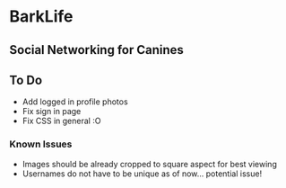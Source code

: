 # BarkLife
## Social Networking for Canines

## To Do
- Add logged in profile photos
- Fix sign in page
- Fix CSS in general :O

### Known Issues
- Images should be already cropped to square aspect for best viewing
- Usernames do not have to be unique as of now... potential issue!
